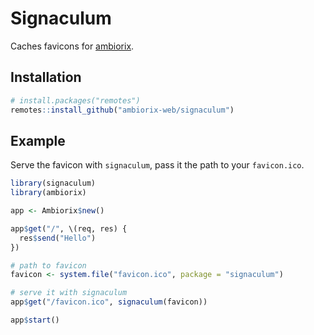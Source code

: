 # Signaculum

Caches favicons for [ambiorix](https://ambiorix.dev).

## Installation

``` r
# install.packages("remotes")
remotes::install_github("ambiorix-web/signaculum")
```

## Example

Serve the favicon with `signaculum`, pass it the path to your
`favicon.ico`.

``` r
library(signaculum)
library(ambiorix)

app <- Ambiorix$new()

app$get("/", \(req, res) {
  res$send("Hello")
})

# path to favicon
favicon <- system.file("favicon.ico", package = "signaculum")

# serve it with signaculum
app$get("/favicon.ico", signaculum(favicon))

app$start()
```
